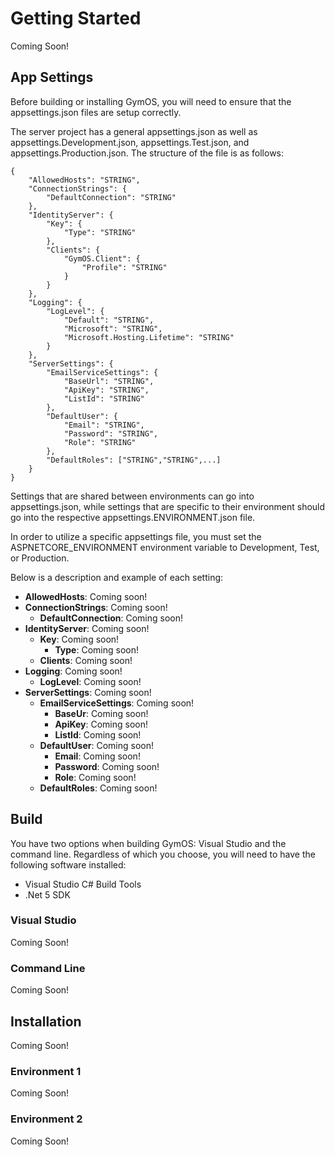 # Getting Started

Coming Soon!

## App Settings

Before building or installing GymOS, you will need to ensure that the 
appsettings.json files are setup correctly. 

The server project has a general appsettings.json as well as 
appsettings.Development.json, appsettings.Test.json, and 
appsettings.Production.json. The structure of the file is as follows:

```
{
    "AllowedHosts": "STRING",
    "ConnectionStrings": {
        "DefaultConnection": "STRING"
    },
    "IdentityServer": {
        "Key": {
            "Type": "STRING"
        },
        "Clients": {
            "GymOS.Client": {
                "Profile": "STRING"
            }
        }
    },
    "Logging": {
        "LogLevel": {
            "Default": "STRING",
            "Microsoft": "STRING",
            "Microsoft.Hosting.Lifetime": "STRING"
        }
    },
    "ServerSettings": {
        "EmailServiceSettings": {
            "BaseUrl": "STRING",
            "ApiKey": "STRING",
            "ListId": "STRING"
        },
        "DefaultUser": {
            "Email": "STRING",
            "Password": "STRING",
            "Role": "STRING"
        },
        "DefaultRoles": ["STRING","STRING",...]
    }
}
```

Settings that are shared between environments can go into appsettings.json, 
while settings that are specific to their environment should go into the 
respective appsettings.ENVIRONMENT.json file. 

In order to utilize a specific appsettings file, you must set the 
ASPNETCORE_ENVIRONMENT environment variable to Development, Test, or Production.

Below is a description and example of each setting:

- **AllowedHosts**: Coming soon!
- **ConnectionStrings**: Coming soon!
    - **DefaultConnection**: Coming soon!
- **IdentityServer**: Coming soon!
    - **Key**: Coming soon!
        - **Type**: Coming soon!
    - **Clients**: Coming soon!
- **Logging**: Coming soon!
    - **LogLevel**: Coming soon!
- **ServerSettings**: Coming soon!
    - **EmailServiceSettings**: Coming soon!
        - **BaseUr**: Coming soon!
        - **ApiKey**: Coming soon!
        - **ListId**: Coming soon!
    - **DefaultUser**: Coming soon!
        - **Email**: Coming soon!
        - **Password**: Coming soon!
        - **Role**: Coming soon!
    - **DefaultRoles**: Coming soon!

## Build

You have two options when building GymOS: Visual Studio and the command line.
Regardless of which you choose, you will need to have the following software
installed: 

- Visual Studio C# Build Tools
- .Net 5 SDK

### Visual Studio

Coming Soon!

### Command Line

Coming Soon!

## Installation

Coming Soon!

### Environment 1

Coming Soon!

### Environment 2

Coming Soon!